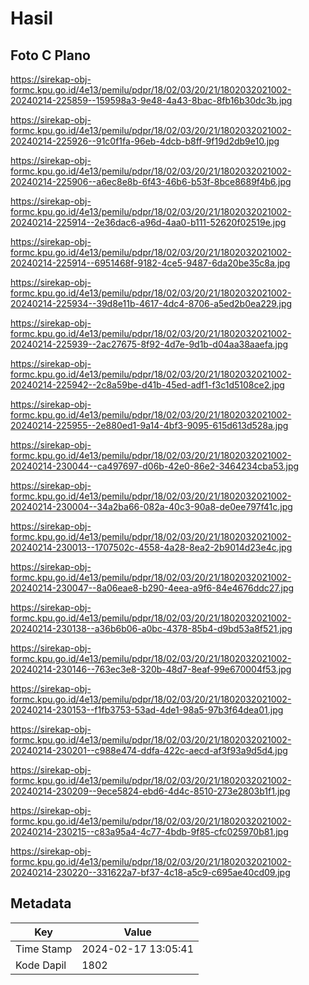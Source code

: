 # Hasil

## Foto C Plano

https://sirekap-obj-formc.kpu.go.id/4e13/pemilu/pdpr/18/02/03/20/21/1802032021002-20240214-225859--159598a3-9e48-4a43-8bac-8fb16b30dc3b.jpg

https://sirekap-obj-formc.kpu.go.id/4e13/pemilu/pdpr/18/02/03/20/21/1802032021002-20240214-225926--91c0f1fa-96eb-4dcb-b8ff-9f19d2db9e10.jpg

https://sirekap-obj-formc.kpu.go.id/4e13/pemilu/pdpr/18/02/03/20/21/1802032021002-20240214-225906--a6ec8e8b-6f43-46b6-b53f-8bce8689f4b6.jpg

https://sirekap-obj-formc.kpu.go.id/4e13/pemilu/pdpr/18/02/03/20/21/1802032021002-20240214-225914--2e36dac6-a96d-4aa0-b111-52620f02519e.jpg

https://sirekap-obj-formc.kpu.go.id/4e13/pemilu/pdpr/18/02/03/20/21/1802032021002-20240214-225914--6951468f-9182-4ce5-9487-6da20be35c8a.jpg

https://sirekap-obj-formc.kpu.go.id/4e13/pemilu/pdpr/18/02/03/20/21/1802032021002-20240214-225934--39d8e11b-4617-4dc4-8706-a5ed2b0ea229.jpg

https://sirekap-obj-formc.kpu.go.id/4e13/pemilu/pdpr/18/02/03/20/21/1802032021002-20240214-225939--2ac27675-8f92-4d7e-9d1b-d04aa38aaefa.jpg

https://sirekap-obj-formc.kpu.go.id/4e13/pemilu/pdpr/18/02/03/20/21/1802032021002-20240214-225942--2c8a59be-d41b-45ed-adf1-f3c1d5108ce2.jpg

https://sirekap-obj-formc.kpu.go.id/4e13/pemilu/pdpr/18/02/03/20/21/1802032021002-20240214-225955--2e880ed1-9a14-4bf3-9095-615d613d528a.jpg

https://sirekap-obj-formc.kpu.go.id/4e13/pemilu/pdpr/18/02/03/20/21/1802032021002-20240214-230044--ca497697-d06b-42e0-86e2-3464234cba53.jpg

https://sirekap-obj-formc.kpu.go.id/4e13/pemilu/pdpr/18/02/03/20/21/1802032021002-20240214-230004--34a2ba66-082a-40c3-90a8-de0ee797f41c.jpg

https://sirekap-obj-formc.kpu.go.id/4e13/pemilu/pdpr/18/02/03/20/21/1802032021002-20240214-230013--1707502c-4558-4a28-8ea2-2b9014d23e4c.jpg

https://sirekap-obj-formc.kpu.go.id/4e13/pemilu/pdpr/18/02/03/20/21/1802032021002-20240214-230047--8a06eae8-b290-4eea-a9f6-84e4676ddc27.jpg

https://sirekap-obj-formc.kpu.go.id/4e13/pemilu/pdpr/18/02/03/20/21/1802032021002-20240214-230138--a36b6b06-a0bc-4378-85b4-d9bd53a8f521.jpg

https://sirekap-obj-formc.kpu.go.id/4e13/pemilu/pdpr/18/02/03/20/21/1802032021002-20240214-230146--763ec3e8-320b-48d7-8eaf-99e670004f53.jpg

https://sirekap-obj-formc.kpu.go.id/4e13/pemilu/pdpr/18/02/03/20/21/1802032021002-20240214-230153--f1fb3753-53ad-4de1-98a5-97b3f64dea01.jpg

https://sirekap-obj-formc.kpu.go.id/4e13/pemilu/pdpr/18/02/03/20/21/1802032021002-20240214-230201--c988e474-ddfa-422c-aecd-af3f93a9d5d4.jpg

https://sirekap-obj-formc.kpu.go.id/4e13/pemilu/pdpr/18/02/03/20/21/1802032021002-20240214-230209--9ece5824-ebd6-4d4c-8510-273e2803b1f1.jpg

https://sirekap-obj-formc.kpu.go.id/4e13/pemilu/pdpr/18/02/03/20/21/1802032021002-20240214-230215--c83a95a4-4c77-4bdb-9f85-cfc025970b81.jpg

https://sirekap-obj-formc.kpu.go.id/4e13/pemilu/pdpr/18/02/03/20/21/1802032021002-20240214-230220--331622a7-bf37-4c18-a5c9-c695ae40cd09.jpg


## Metadata

| Key        | Value               |
| ---------- | ------------------- |
| Time Stamp | 2024-02-17 13:05:41 |
| Kode Dapil | 1802                |



